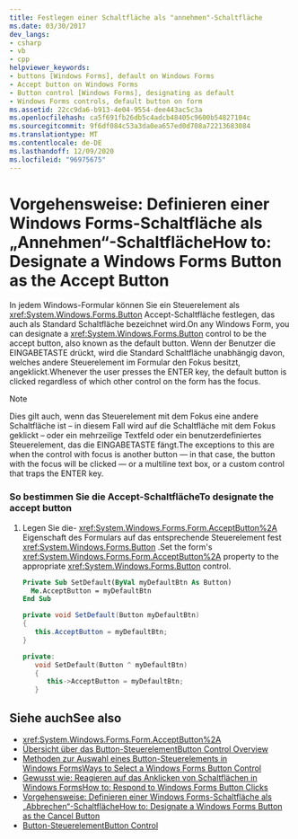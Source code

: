 ```yaml
---
title: Festlegen einer Schaltfläche als "annehmen"-Schaltfläche
ms.date: 03/30/2017
dev_langs:
- csharp
- vb
- cpp
helpviewer_keywords:
- buttons [Windows Forms], default on Windows Forms
- Accept button on Windows Forms
- Button control [Windows Forms], designating as default
- Windows Forms controls, default button on form
ms.assetid: 22cc9da6-b913-4e04-9554-dee443ac5c3a
ms.openlocfilehash: ca5f691fb26db5c4adcb48405c9600b54827104c
ms.sourcegitcommit: 9f6df084c53a3da0ea657ed0d708a72213683084
ms.translationtype: MT
ms.contentlocale: de-DE
ms.lasthandoff: 12/09/2020
ms.locfileid: "96975675"
---
```

# <a name="how-to-designate-a-windows-forms-button-as-the-accept-button"></a><span data-ttu-id="d9188-102">Vorgehensweise: Definieren einer Windows Forms-Schaltfläche als „Annehmen“-Schaltfläche</span><span class="sxs-lookup"><span data-stu-id="d9188-102">How to: Designate a Windows Forms Button as the Accept Button</span></span>
<span data-ttu-id="d9188-103">In jedem Windows-Formular können Sie ein Steuerelement als <xref:System.Windows.Forms.Button> Accept-Schaltfläche festlegen, das auch als Standard Schaltfläche bezeichnet wird.</span><span class="sxs-lookup"><span data-stu-id="d9188-103">On any Windows Form, you can designate a <xref:System.Windows.Forms.Button> control to be the accept button, also known as the default button.</span></span> <span data-ttu-id="d9188-104">Wenn der Benutzer die EINGABETASTE drückt, wird die Standard Schaltfläche unabhängig davon, welches andere Steuerelement im Formular den Fokus besitzt, angeklickt.</span><span class="sxs-lookup"><span data-stu-id="d9188-104">Whenever the user presses the ENTER key, the default button is clicked regardless of which other control on the form has the focus.</span></span>  
  
> [!NOTE]
> <span data-ttu-id="d9188-105">Dies gilt auch, wenn das Steuerelement mit dem Fokus eine andere Schaltfläche ist – in diesem Fall wird auf die Schaltfläche mit dem Fokus geklickt – oder ein mehrzeilige Textfeld oder ein benutzerdefiniertes Steuerelement, das die EINGABETASTE fängt.</span><span class="sxs-lookup"><span data-stu-id="d9188-105">The exceptions to this are when the control with focus is another button — in that case, the button with the focus will be clicked — or a multiline text box, or a custom control that traps the ENTER key.</span></span>  
  
### <a name="to-designate-the-accept-button"></a><span data-ttu-id="d9188-106">So bestimmen Sie die Accept-Schaltfläche</span><span class="sxs-lookup"><span data-stu-id="d9188-106">To designate the accept button</span></span>  
  
1. <span data-ttu-id="d9188-107">Legen Sie die- <xref:System.Windows.Forms.Form.AcceptButton%2A> Eigenschaft des Formulars auf das entsprechende Steuerelement fest <xref:System.Windows.Forms.Button> .</span><span class="sxs-lookup"><span data-stu-id="d9188-107">Set the form's <xref:System.Windows.Forms.Form.AcceptButton%2A> property to the appropriate <xref:System.Windows.Forms.Button> control.</span></span>  
  
    ```vb  
    Private Sub SetDefault(ByVal myDefaultBtn As Button)  
      Me.AcceptButton = myDefaultBtn
    End Sub  
    ```  
  
    ```csharp  
    private void SetDefault(Button myDefaultBtn)  
    {  
       this.AcceptButton = myDefaultBtn;  
    }  
    ```  
  
    ```cpp  
    private:  
       void SetDefault(Button ^ myDefaultBtn)  
       {  
          this->AcceptButton = myDefaultBtn;  
       }  
    ```  
  
## <a name="see-also"></a><span data-ttu-id="d9188-108">Siehe auch</span><span class="sxs-lookup"><span data-stu-id="d9188-108">See also</span></span>

- <xref:System.Windows.Forms.Form.AcceptButton%2A>
- [<span data-ttu-id="d9188-109">Übersicht über das Button-Steuerelement</span><span class="sxs-lookup"><span data-stu-id="d9188-109">Button Control Overview</span></span>](button-control-overview-windows-forms.md)
- [<span data-ttu-id="d9188-110">Methoden zur Auswahl eines Button-Steuerelements in Windows Forms</span><span class="sxs-lookup"><span data-stu-id="d9188-110">Ways to Select a Windows Forms Button Control</span></span>](ways-to-select-a-windows-forms-button-control.md)
- [<span data-ttu-id="d9188-111">Gewusst wie: Reagieren auf das Anklicken von Schaltflächen in Windows Forms</span><span class="sxs-lookup"><span data-stu-id="d9188-111">How to: Respond to Windows Forms Button Clicks</span></span>](how-to-respond-to-windows-forms-button-clicks.md)
- [<span data-ttu-id="d9188-112">Vorgehensweise: Definieren einer Windows Forms-Schaltfläche als „Abbrechen“-Schaltfläche</span><span class="sxs-lookup"><span data-stu-id="d9188-112">How to: Designate a Windows Forms Button as the Cancel Button</span></span>](how-to-designate-a-windows-forms-button-as-the-cancel-button.md)
- [<span data-ttu-id="d9188-113">Button-Steuerelement</span><span class="sxs-lookup"><span data-stu-id="d9188-113">Button Control</span></span>](button-control-windows-forms.md)

